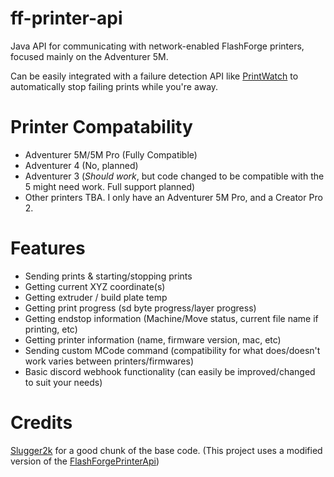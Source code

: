 # ff-printer-api
Java API for communicating with network-enabled FlashForge printers, focused mainly on the Adventurer 5M.

Can be easily integrated with a failure detection API like [PrintWatch](https://printpal.io/printwatch/) to automatically stop failing prints while you're away.

# Printer Compatability
 - Adventurer 5M/5M Pro (Fully Compatible)
 - Adventurer 4 (No, planned)
 - Adventurer 3 (*Should work*, but code changed to be compatible with the 5 might need work. Full support planned)
 - Other printers TBA. I only have an Adventurer 5M Pro, and a Creator Pro 2.

# Features
 - Sending prints & starting/stopping prints
 - Getting current XYZ coordinate(s)
 - Getting extruder / build plate temp
 - Getting print progress (sd byte progress/layer progress)
 - Getting endstop information (Machine/Move status, current file name if printing, etc)
 - Getting printer information (name, firmware version, mac, etc)
 - Sending custom MCode command (compatibility for what does/doesn't work varies between printers/firmwares)
 - Basic discord webhook functionality (can easily be improved/changed to suit your needs)

# Credits
[Slugger2k](https://github.com/Slugger2k) for a good chunk of the base code. (This project uses a modified version of the [FlashForgePrinterApi](https://github.com/Slugger2k/FlashForgePrinterApi))
